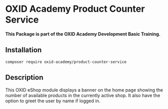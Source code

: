 # OXID Academy Product Counter Service
**This Package is part of the OXID Academy Development Basic Training.**

## Installation
```
composer require oxid-academy/product-counter-service
```

## Description
This OXID eShop module displays a banner on the home page showing the number of available products in the currently active shop. It also have the option to greet the user by name if logged in.
